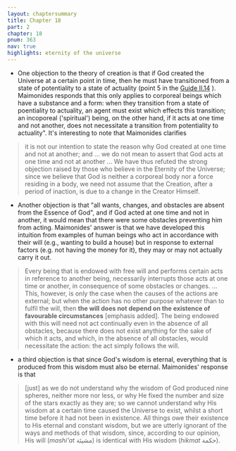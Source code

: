```yaml
---
layout: chaptersummary
title: Chapter 18
part: 2
chapter: 18
pnum: 363
nav: true
highlights: eternity of the universe
---
```


- One objection to the theory of creation is that if God created the Universe at a certain point in time, then he must have transitioned from a state of potentiality to a state of actuality (point 5 in the [Guide II.14](https://emadmasroor.github.io/Guide-Perplexed/summaries/ch14/) ). Maimonides responds that this only applies to corporeal beings which have a substance and a form: when they transition from a state of poentiality to actuality, an agent must exist which effects this transition; an incoporeal ('spiritual') being, on the other hand, if it acts at one time and not another, does not necessitate a transition from potentiality to actuality". It's interesting to note that Maimonides clarifies
> it is not our intention to state the reason why God created at one time and not at another; and ... we do not mean to assert that God acts at one time and not at another ... We have thus refuted the strong objection raised by those who believe in the Eternity of the Universe; since we believe that God is neither a corporeal body nor a force residing in a body, we need not assume that the Creation, after a period of inaction, is due to a change in the Creator Himself. 
- Another objection is that "all wants, changes, and obstacles are absent from the Essence of God", and if God acted at one time and not in another, it would mean that there were some obstacles preventing him from acting. Maimonides' answer is that we have developed this intuition from examples of human beings who act in accordance with their will (e.g., wanting to build a house) but in response to external factors (e.g. not having the money for it), they may or may not actually carry it out. 
> Every being that is endowed with free will and performs certain acts in reference to another being, necessarily interrupts those acts at one time or another, in consequence of some obstacles or changes. ... This, however, is only the case when the causes of the actions are external; but when the action has no other purpose whatever than to fulfil the will, then **the will does not depend on the existence of favourable circumstances** [emphasis added]. The being endowed with this will need not act continually even in the absence of all obstacles, because there does not exist anything for the sake of which it acts, and which, in the absence of all obstacles, would necessitate the action: the act simply follows the will.
- a third objection is that since God's wisdom is eternal, everything that is produced from this wisdom must also be eternal. Maimonides' response is that
> [just] as we do not understand why the wisdom of God produced nine spheres, neither more nor less, or why He fixed the number and size of the stars exactly as they are; so we cannot understand why His wisdom at a certain time caused the Universe to exist, whilst a short time before it had not been in existence. All things owe their existence to His eternal and constant wisdom, but we are utterly ignorant of the ways and methods of that wisdom, since, according to our opinion, His will (_mashi'at_ مشيئة) is identical with His wisdom (_hikmat_ حكمة).
